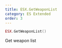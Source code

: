 ```yaml
---
title: ESX.GetWeaponList
category: ES Extended
order: 3
---
```


```lua
ESX.GetWeaponList()
```

Get weapon list
